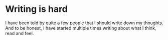 # Writing is hard

I have been told by quite a few people that I should write down my thoughts. And to be honest, I have started multiple times writing about what I think, read and feel.

